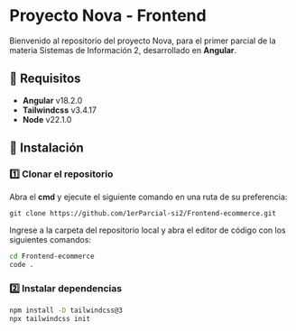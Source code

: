# Proyecto Nova - Frontend

Bienvenido al repositorio del proyecto Nova, para el primer parcial de la materia Sistemas de Información 2, desarrollado en **Angular**.

## 📌 Requisitos
- **Angular** v18.2.0
- **Tailwindcss** v3.4.17
- **Node** v22.1.0

## 🚀 Instalación

### 1️⃣ Clonar el repositorio
Abra el **cmd** y ejecute el siguiente comando en una ruta de su preferencia:

`git clone https://github.com/1erParcial-si2/Frontend-ecommerce.git`

Ingrese a la carpeta del repositorio local y abra el editor de código con los siguientes comandos:

```bash
cd Frontend-ecommerce
code .
```

### 2️⃣ Instalar dependencias

```bash
npm install -D tailwindcss@3
npx tailwindcss init
```